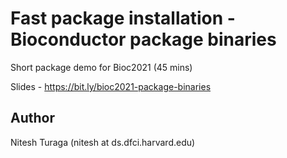 # Fast package installation - Bioconductor package binaries

Short package demo for Bioc2021 (45 mins) 

Slides - https://bit.ly/bioc2021-package-binaries

## Author

Nitesh Turaga (nitesh at ds.dfci.harvard.edu)
